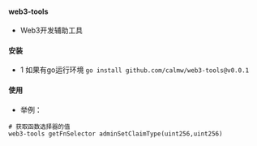 #### web3-tools

- Web3开发辅助工具

#### 安装

- 1 如果有go运行环境 ``` go install github.com/calmw/web3-tools@v0.0.1 ```

#### 使用

- 举例：

``` shell
# 获取函数选择器的值
web3-tools getFnSelector adminSetClaimType(uint256,uint256)
```